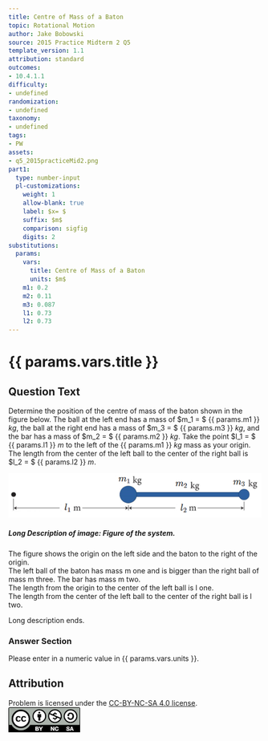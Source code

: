```yaml
---
title: Centre of Mass of a Baton
topic: Rotational Motion
author: Jake Bobowski
source: 2015 Practice Midterm 2 Q5
template_version: 1.1
attribution: standard
outcomes:
- 10.4.1.1
difficulty:
- undefined
randomization:
- undefined
taxonomy:
- undefined
tags:
- PW
assets:
- q5_2015practiceMid2.png
part1:
  type: number-input
  pl-customizations:
    weight: 1
    allow-blank: true
    label: $x= $
    suffix: $m$
    comparison: sigfig
    digits: 2
substitutions:
  params:
    vars:
      title: Centre of Mass of a Baton
      units: $m$
    m1: 0.2
    m2: 0.11
    m3: 0.087
    l1: 0.73
    l2: 0.73
---
```

# {{ params.vars.title }}

## Question Text

Determine the position of the centre of mass of the baton shown in the figure below.
The ball at the left end has a mass of $m_1 = $ {{ params.m1 }} $kg$, the ball at the right end has a mass of $m_3 = $ {{ params.m3 }} $kg$, and the bar has a mass of $m_2 = $ {{ params.m2 }} $kg$.
Take the point $l_1 = $ {{ params.l1 }} $m$ to the left of the {{ params.m1 }} $kg$ mass as your origin.
The length from the center of the left ball to the center of the right ball is $l_2 = $ {{ params.l2 }} $m$.

<img longdesc="Centre of Mass of a Baton.md#desc" alt="Figure of the system." src="q5_2015practiceMid2.png">

<div id="desc">
<h5>Long Description of image: Figure of the system.</h5>
The figure shows the origin on the left side and the baton to the right of the origin.<br>
The left ball of the baton has mass m one and is bigger than the right ball of mass m three. The bar has mass m two.<br>
The length from the origin to the center of the left ball is l one.<br>
The length from the center of the left ball to the center of the right ball is l two.
<p>Long description ends.</p>
<div>

### Answer Section

Please enter in a numeric value in {{ params.vars.units }}.

## Attribution

Problem is licensed under the [CC-BY-NC-SA 4.0 license](https://creativecommons.org/licenses/by-nc-sa/4.0/).<br> ![The Creative Commons 4.0 license requiring attribution-BY, non-commercial-NC, and share-alike-SA license.](https://raw.githubusercontent.com/firasm/bits/master/by-nc-sa.png)